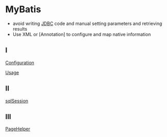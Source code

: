 # MyBatis

- avoid writing [JDBC](java-jdbc.md) code and manual setting parameters and retrieving results
- Use XML or [Annotation] to configure and map native information

## I

[Configuration](mybatis-configuration.md)

[Usage](mybatis-usage.md)

## II

[sqlSession](sqlsession-object.md)

## III

[PageHelper](mybatis-pagehelper.md)



